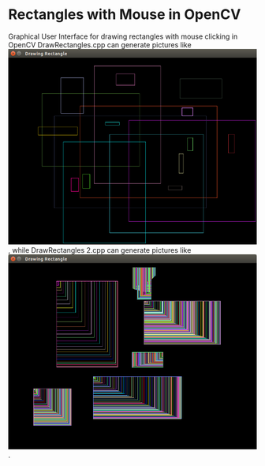 # Rectangles with Mouse in OpenCV

Graphical User Interface for drawing rectangles with mouse clicking in OpenCV
DrawRectangles.cpp can generate pictures like ![1.png](1.png), while DrawRectangles 2.cpp can generate pictures like ![2.png](2.png) .
